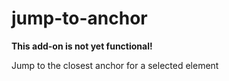# jump-to-anchor

**This add-on is not yet functional!**

Jump to the closest anchor for a selected element
